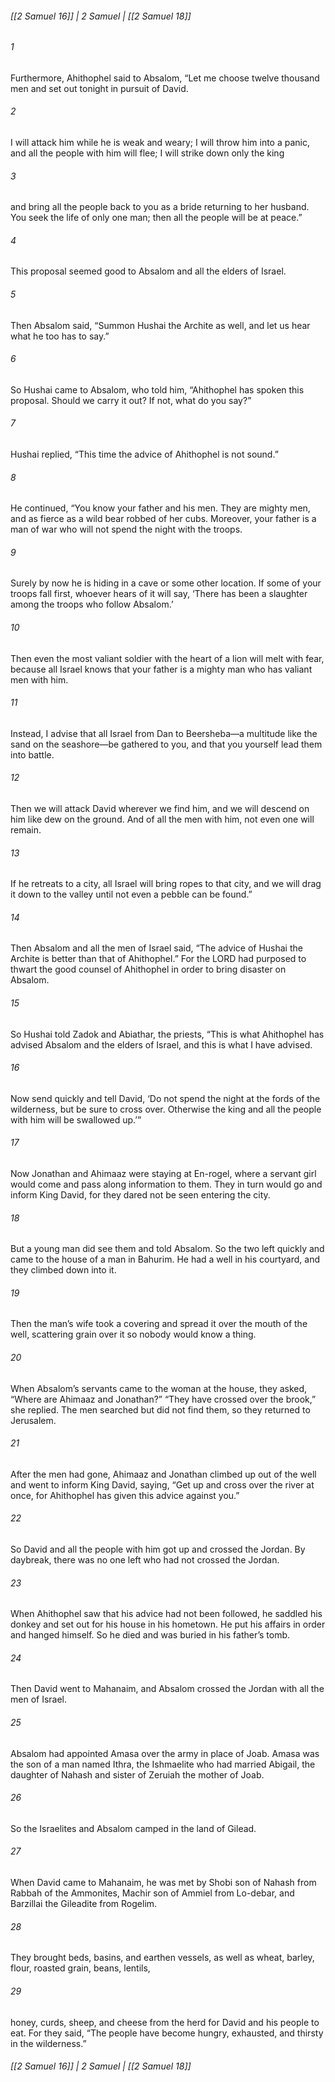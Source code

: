 ###### [[2 Samuel 16]] | 2 Samuel | [[2 Samuel 18]]

###### 1
Furthermore, Ahithophel said to Absalom, “Let me choose twelve thousand men and set out tonight in pursuit of David.
###### 2
I will attack him while he is weak and weary; I will throw him into a panic, and all the people with him will flee; I will strike down only the king
###### 3
and bring all the people back to you as a bride returning to her husband. You seek the life of only one man; then all the people will be at peace.”
###### 4
This proposal seemed good to Absalom and all the elders of Israel.
###### 5
Then Absalom said, “Summon Hushai the Archite as well, and let us hear what he too has to say.”
###### 6
So Hushai came to Absalom, who told him, “Ahithophel has spoken this proposal. Should we carry it out? If not, what do you say?”
###### 7
Hushai replied, “This time the advice of Ahithophel is not sound.”
###### 8
He continued, “You know your father and his men. They are mighty men, and as fierce as a wild bear robbed of her cubs. Moreover, your father is a man of war who will not spend the night with the troops.
###### 9
Surely by now he is hiding in a cave or some other location. If some of your troops fall first, whoever hears of it will say, ‘There has been a slaughter among the troops who follow Absalom.’
###### 10
Then even the most valiant soldier with the heart of a lion will melt with fear, because all Israel knows that your father is a mighty man who has valiant men with him.
###### 11
Instead, I advise that all Israel from Dan to Beersheba—a multitude like the sand on the seashore—be gathered to you, and that you yourself lead them into battle.
###### 12
Then we will attack David wherever we find him, and we will descend on him like dew on the ground. And of all the men with him, not even one will remain.
###### 13
If he retreats to a city, all Israel will bring ropes to that city, and we will drag it down to the valley until not even a pebble can be found.”
###### 14
Then Absalom and all the men of Israel said, “The advice of Hushai the Archite is better than that of Ahithophel.” For the LORD had purposed to thwart the good counsel of Ahithophel in order to bring disaster on Absalom.
###### 15
So Hushai told Zadok and Abiathar, the priests, “This is what Ahithophel has advised Absalom and the elders of Israel, and this is what I have advised.
###### 16
Now send quickly and tell David, ‘Do not spend the night at the fords of the wilderness, but be sure to cross over. Otherwise the king and all the people with him will be swallowed up.’”
###### 17
Now Jonathan and Ahimaaz were staying at En-rogel, where a servant girl would come and pass along information to them. They in turn would go and inform King David, for they dared not be seen entering the city.
###### 18
But a young man did see them and told Absalom. So the two left quickly and came to the house of a man in Bahurim. He had a well in his courtyard, and they climbed down into it.
###### 19
Then the man’s wife took a covering and spread it over the mouth of the well, scattering grain over it so nobody would know a thing.
###### 20
When Absalom’s servants came to the woman at the house, they asked, “Where are Ahimaaz and Jonathan?” “They have crossed over the brook,” she replied. The men searched but did not find them, so they returned to Jerusalem.
###### 21
After the men had gone, Ahimaaz and Jonathan climbed up out of the well and went to inform King David, saying, “Get up and cross over the river at once, for Ahithophel has given this advice against you.”
###### 22
So David and all the people with him got up and crossed the Jordan. By daybreak, there was no one left who had not crossed the Jordan.
###### 23
When Ahithophel saw that his advice had not been followed, he saddled his donkey and set out for his house in his hometown. He put his affairs in order and hanged himself. So he died and was buried in his father’s tomb.
###### 24
Then David went to Mahanaim, and Absalom crossed the Jordan with all the men of Israel.
###### 25
Absalom had appointed Amasa over the army in place of Joab. Amasa was the son of a man named Ithra, the Ishmaelite who had married Abigail, the daughter of Nahash and sister of Zeruiah the mother of Joab.
###### 26
So the Israelites and Absalom camped in the land of Gilead.
###### 27
When David came to Mahanaim, he was met by Shobi son of Nahash from Rabbah of the Ammonites, Machir son of Ammiel from Lo-debar, and Barzillai the Gileadite from Rogelim.
###### 28
They brought beds, basins, and earthen vessels, as well as wheat, barley, flour, roasted grain, beans, lentils,
###### 29
honey, curds, sheep, and cheese from the herd for David and his people to eat. For they said, “The people have become hungry, exhausted, and thirsty in the wilderness.”

###### [[2 Samuel 16]] | 2 Samuel | [[2 Samuel 18]]
